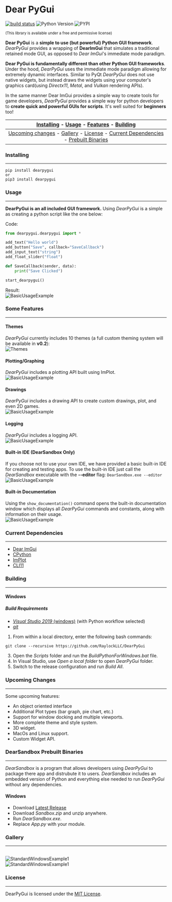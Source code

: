 # Dear PyGui
[![build status](https://github.com/RaylockLLC/DearPyGui/workflows/Windows/badge.svg)](https://github.com/RaylockLLC/DearPyGui/actions?workflow=Windows)
![Python Version](https://img.shields.io/pypi/pyversions/dearpygui)
![PYPI](https://img.shields.io/pypi/v/dearpygui)

<sub>(This library is available under a free and permissive license)</sub>

**Dear PyGui** is a **simple to use (but powerful) Python GUI framework**. _DearPyGui_ provides a wrapping of **DearImGui** that simulates a traditional retained mode GUI, as opposed to _Dear ImGui_'s immediate mode paradigm.

**Dear PyGui is fundamentally different than other Python GUI frameworks**. Under the hood, _DearPyGui_ uses the immediate mode paradigm allowing for extremely dynamic interfaces. Similar to PyQt _DearPyGui_ does not use native widgets, but instead draws the widgets using your computer's graphics card(using _Directx11_, _Metal_, and _Vulkan_ rendering APIs).

In the same manner Dear ImGui provides a simple way to create tools for game developers, _DearPyGui_ provides a simple way for python developers to **create quick and powerful GUIs for scripts**. It's well suited for **beginners** too!

| [Installing](#installing) - [Usage](#usage) - [Features](#some-features) - [Building](#building)|
:----------------------------------------------------------: |
| [Upcoming changes](#upcoming-changes) - [Gallery](#gallery) - [License](#license) - [Current Dependencies](#current-dependencies) - [Prebuilt Binaries](#dearsandbox-prebuilt-binaries)|

### Installing

 ---
 
 ```
 pip install dearpygui
 or
 pip3 install dearpygui
 ```

### Usage

 ---
 
**DearPyGui is an all included GUI framework.** Using _DearPyGui_ is a simple as creating a python script like the one below:

Code:
```Python
from dearpygui.dearpygui import *

add_text("Hello world")
add_button("Save", callback="SaveCallback")
add_input_text("string")
add_float_slider("float")

def SaveCallback(sender, data):
    print("Save Clicked")

start_dearpygui()

```
Result:
<BR>![BasicUsageExample](../../assets/BasicUsageExample1.PNG?raw=true)

### Some Features

---

#### Themes
_DearPyGui_ currently includes 10 themes (a full custom theming system will be available in **v0.2**):
<BR>![Themes](../../assets/Themes.PNG?raw=true)

#### Plotting/Graphing
_DearPyGui_ includes a plotting API built using ImPlot.
<BR>![BasicUsageExample](../../assets/PlottingExample1.PNG?raw=true)
  
#### Drawings
_DearPyGui_ includes a drawing API to create custom drawings, plot, and even 2D games.
<BR>![BasicUsageExample](../../assets/DrawingExample1.PNG?raw=true)

#### Logging
_DearPyGui_ includes a logging API.
<BR>![BasicUsageExample](../../assets/LoggingExample1.PNG?raw=true)
  
#### Built-in IDE (DearSandbox Only)
If you choose not to use your own IDE, we have provided a basic built-in IDE for creating and testing apps. To use the built-in IDE just call the _DearSandbox_ executable with the **--editor** flag: ```DearSandbox.exe --editor```
<BR>![BasicUsageExample](../../assets/IDEExample1.PNG?raw=true)
  
#### Built-in Documentation
Using the ```show_documentation()``` command opens the built-in documentation window which displays all _DearPyGui_ commands and constants, along with information on their usage.
<BR>![BasicUsageExample](../../assets/DocumentationExample.PNG?raw=true)
  
### Current Dependencies

---

- [Dear ImGui](https://github.com/ocornut/imgui)
- [CPython](https://github.com/python/cpython)
- [ImPlot](https://github.com/epezent/implot)
- [CLI11](https://github.com/CLIUtils/CLI11)


### Building

---

#### Windows

##### Build Requirements

- [_Visual Studio 2019_ (windows)](https://visualstudio.microsoft.com/vs/) (with Python workflow selected)
- [_git_](https://git-scm.com/)

1. From within a local directory, enter the following bash commands:
```
git clone --recursive https://github.com/RaylockLLC/DearPyGui
```
3. Open the _Scripts_ folder and run the _BuildPythonForWindows.bat_ file.
4. In Visual Studio, use _Open a local folder_ to open _DearPyGui_ folder.
5. Switch to the release configuration and run _Build All_.

### Upcoming Changes

---

Some upcoming features:
- An object oriented interface
- Additional Plot types (bar graph, pie chart, etc.)
- Support for window docking and multiple viewports.
- More complete theme and style system.
- 3D widget.
- MacOs and Linux support.
- Custom Widget API.

### DearSandbox Prebuilt Binaries

---

_DearSandbox_ is a program that allows developers using _DearPyGui_ to package there app and distrubute it to users. _DearSandbox_ includes an embedded version of Python and everything else needed to run _DearPyGui_ without any dependencies.
#### Windows
- Download [Latest Release](https://github.com/RaylockLLC/DearPyGui/releases/download/v0.1-alpha12/Sandbox.zip)
- Download _Sandbox.zip_ and unzip anywhere. 
- Run _DearSandbox.exe_.
- Replace _App.py_ with your module.

### Gallery

---

<BR>![StandardWindowsExample1](../../assets/WidgetsExample1.PNG?raw=true)
<BR>![StandardWindowsExample1](../../assets/StandardWindowsExample1.PNG?raw=true)

### License

---

DearPyGui is licensed under the [MIT License](https://github.com/RaylockLLC/DearPyGui/blob/master/LICENSE).
